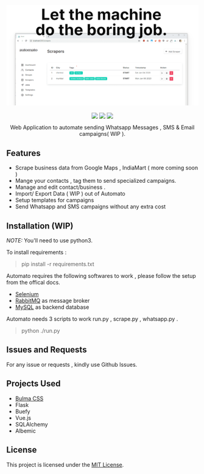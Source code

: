
<p align="center">
<img align="center" src="./assets/header.png">
   <br><br>
<img align="center" src="https://img.shields.io/badge/WORK%20-IN%20PROGRESS-yellow.svg"/>
<img align="center" src="https://img.shields.io/badge/License-MIT-blue.svg"/>
<img align="center" src="https://img.shields.io/badge/Python-3-lightgrey.svg" /> 
<br>
</p>

<p align="center">Web Application to automate sending Whatsapp Messages , SMS &amp; Email campaigns( WIP ).</p>

## Features

 * Scrape business data from Google Maps , IndiaMart ( more coming soon )
 * Mange your contacts , tag them to send specialized campaigns.  
 * Manage and edit contact/business .
 * Import/ Export Data ( WIP ) out of Automato
 * Setup templates for campaigns
 * Send Whatsapp and SMS campaigns without any extra cost

## Installation (WIP)


*NOTE:* You'll need to use python3. 

To install requirements :

> pip install -r requirements.txt

Automato requires the following softwares to work  , please follow the setup from the offical docs.

* [Selenium](https://www.seleniumhq.org/)
* [RabbitMQ](https://www.rabbitmq.com/#getstarted) as message broker
* [MySQL](https://www.mysql.com/downloads/) as backend database 

Automato needs 3 scripts to work  run.py  ,  scrape.py , whatsapp.py .

> python ./run.py

## Issues and Requests
For any issue or requests , kindly use Github Issues.

## Projects Used
* [Bulma CSS](http://getskeleton.com)
* Flask
* Buefy
* Vue.js
* SQLAlchemy 
* Albemic

## License
This project is licensed under the [MIT License](./LICENSE).